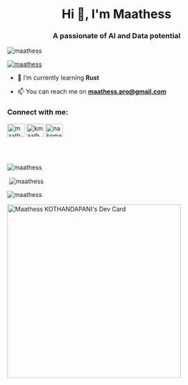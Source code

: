 <h1 align="center">Hi 👋, I'm Maathess</h1>
<h3 align="center">A passionate of AI and Data potential</h3>

<p align="left"> <img src="https://komarev.com/ghpvc/?username=maathess&label=Profile%20views&color=0e75b6&style=flat" alt="maathess" /> </p>

<p align="left"> <a href="https://github.com/ryo-ma/github-profile-trophy"><img src="https://github-profile-trophy.vercel.app/?username=maathess" alt="maathess" /></a> </p>

- 🌱 I’m currently learning **Rust**

- 📫 You can reach me on **maathess.pro@gmail.com**

<h3 align="left">Connect with me:</h3>
<p align="left">
<a href="https://linkedin.com/in/maathess-kothandapani" target="blank"><img align="center" src="https://raw.githubusercontent.com/rahuldkjain/github-profile-readme-generator/master/src/images/icons/Social/linked-in-alt.svg" alt="maathess-kothandapani" height="30" width="40" /></a>
<a href="https://kaggle.com/kmaathess" target="blank"><img align="center" src="https://raw.githubusercontent.com/rahuldkjain/github-profile-readme-generator/master/src/images/icons/Social/kaggle.svg" alt="kmaathess" height="30" width="40" /></a>
<a href="https://www.youtube.com/c/nakomaat" target="blank"><img align="center" src="https://raw.githubusercontent.com/rahuldkjain/github-profile-readme-generator/master/src/images/icons/Social/youtube.svg" alt="nakomaat" height="30" width="40" /></a>
</p>
<br>
<br>
<p><img align="center" src="https://github-readme-stats.vercel.app/api/top-langs?username=maathess&show_icons=true&locale=en&layout=compact" alt="maathess" /></p>

<p>&nbsp;<img align="center" src="https://github-readme-stats.vercel.app/api?username=maathess&show_icons=true&locale=en" alt="maathess" /></p>

<p><img align="center" src="https://github-readme-streak-stats.herokuapp.com/?user=maathess&" alt="maathess" /></p>


<a href="https://app.daily.dev/nakomaat"><img src="https://api.daily.dev/devcards/5c45972d3d514e06b5301151a8d0d2bb.png?r=fef" width="400" alt="Maathess KOTHANDAPANI's Dev Card"/></a>

<!--
**Maathess/Maathess** is a ✨ _special_ ✨ repository because its `README.md` (this file) appears on your GitHub profile.

Here are some ideas to get you started:

- 🔭 I’m currently working on ...
- 🌱 I’m currently learning ...
- 👯 I’m looking to collaborate on ...
- 🤔 I’m looking for help with ...
- 💬 Ask me about ...
- 📫 How to reach me: ...
- 😄 Pronouns: ...
- ⚡ Fun fact: ...
-->
